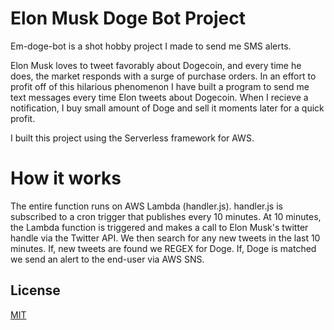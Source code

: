 # Elon Musk Doge Bot Project

Em-doge-bot is a shot hobby project I made to send me SMS alerts. 

Elon Musk loves to tweet favorably about Dogecoin, and every time he does, the market responds with a surge of purchase orders. In an effort to profit off of this hilarious phenomenon I have built a program to send me text messages every time Elon tweets about Dogecoin. When I recieve a notification, I buy small amount of Doge and sell it moments later for a quick profit.

I built this project using the Serverless framework for AWS.

# How it works

The entire function runs on AWS Lambda (handler.js). handler.js is subscribed to a cron trigger that publishes every 10 minutes. At 10 minutes, the Lambda function is triggered and makes a call to Elon Musk's twitter handle via the Twitter API. We then search for any new tweets in the last 10 minutes. If, new tweets are found we REGEX for Doge. If, Doge is matched we send an alert to the end-user via AWS SNS.

## License
[MIT](https://choosealicense.com/licenses/mit/)
